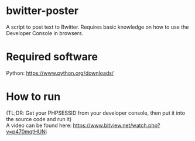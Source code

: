 # bwitter-poster  
A script to post text to Bwitter. Requires basic knowledge on how to use the Developer Console in browsers.  

# Required software  
Python: https://www.python.org/downloads/  

# How to run  
(TL;DR: Get your PHPSESSID from your developer console, then put it into the source code and run it)  
A video can be found here: https://www.bitview.net/watch.php?v=p470mqtHUNj
